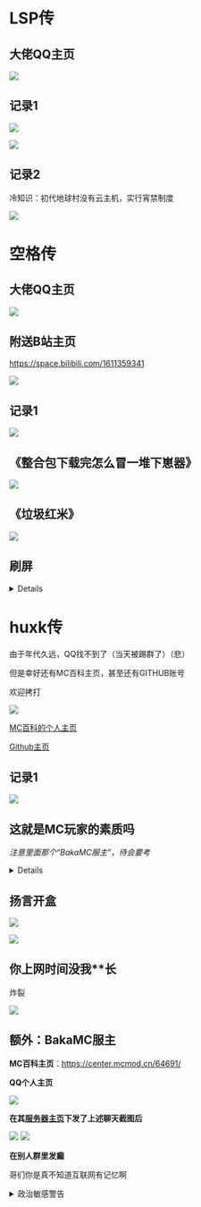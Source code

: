 # LSP传

## 大佬QQ主页

![](/others/三人传/Lsp.jpg)

## 记录1

![](/others/三人传/Lsp.1.jpeg)

![](/others/三人传/Lsp.2.jpeg)

## 记录2

冷知识：初代地球村没有云主机，实行宵禁制度

![](/others/三人传/Lsp.3.jpeg)

# 空格传

## 大佬QQ主页

![](/others/三人传/SPACE.jpg)

## 附送B站主页

https://space.bilibili.com/1611359341

![](/others/三人传/SPACE_Owo.png)

## 记录1

![](/others/三人传/SPACE1.jpeg)

## 《整合包下载完怎么冒一堆下崽器》

![](/others/三人传/SPACE2.jpeg)

## 《垃圾红米》

![](/others/三人传/红米垃圾.jpeg)

## 刷屏

<details>

![](/others/三人传/SPACE.刷屏1.jpeg)

![](/others/三人传/SPACE.刷屏2.jpeg)

![](/others/三人传/SPACE.刷屏3.jpeg)


</details>

# huxk传

由于年代久远，QQ找不到了（当天被踢群了）（悲）

但是幸好还有MC百科主页，甚至还有GITHUB账号

欢迎拷打

![](/others/三人传/huxk主页.png)

[MC百科的个人主页](https://www.mcmod.cn/author/30767.html)

[Github主页](https://github.com/WhitePhosphor)

## 记录1

![](/others/三人传/三人1.png)

## 这就是MC玩家的素质吗

_注意里面那个“BakaMC服主”，待会要考_

<details>

![](/others/三人传/低素质哥.png)

![](/others/三人传/低素质哥2.png)

</details>

## 扬言开盒

![](/others/三人传/开盒.png)

![](/others/三人传/《警察都不管》.png)

## 你上网时间没我**长

炸裂

![](/others/三人传/炸裂言论.png)

## 额外：BakaMC服主

**MC百科主页**：https://center.mcmod.cn/64691/

**QQ个人主页**

![](/others/三人传/夸.jpg)

**在其[服务器主页](https://play.mcmod.cn/sv20185392.html)下发了上述聊天截图后**

![](/others/三人传/夸3.png)
![](/others/三人传/夸4.png)

**在别人群里发癫**

哥们你是真不知道互联网有记忆啊


<details>
<summary>政治敏感警告</summary>

![](/others/三人传/夸2.png)

~~我理解你身为MC最忠实的🐕在面对迷你魔怔反MC群很想快速封掉它，但是你直接用大号去搞是不是有点太弱智了~~

</details>